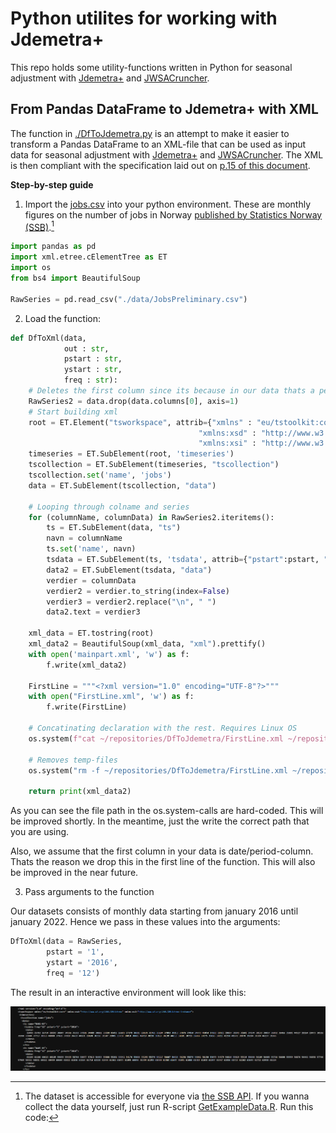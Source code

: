 # Python utilites for working with Jdemetra+

This repo holds some utility-functions written in Python for seasonal adjustment with [Jdemetra+](https://jdemetradocumentation.github.io/JDemetra-documentation/) and [JWSACruncher](https://github.com/jdemetra/jwsacruncher/wiki). 

## From Pandas DataFrame to Jdemetra+ with XML

The function in [./DfToJdemetra.py](https://github.com/statisticsnorway/DfToJdemetra/blob/main/DfToJdemetra.py) is an attempt to make it easier to transform a Pandas DataFrame to an XML-file that can be used as input data for seasonal adjustment with [Jdemetra+](https://jdemetradocumentation.github.io/JDemetra-documentation/) and [JWSACruncher](https://github.com/jdemetra/jwsacruncher/wiki). The XML is then compliant with the specification laid out on [p.15 of this document](https://ec.europa.eu/eurostat/cros/system/files/jdemetra_user_guide.pdf). 

**Step-by-step guide**

1. Import the [jobs.csv](https://github.com/statisticsnorway/DfToJdemetra/blob/main/data/JobsPreliminary.csv) into your python environment. These are monthly figures on the number of jobs in Norway [published by Statistics Norway (SSB)](https://www.ssb.no/en/statbank/table/13126/).[^1]

[^1]: The dataset is accessible for everyone via [the SSB API](https://www.ssb.no/en/api). If you wanna collect the data yourself, just run R-script [GetExampleData.R](https://github.com/statisticsnorway/DfToJdemetra/blob/main/GetExampleData.R). Run this code: 

```python
import pandas as pd
import xml.etree.cElementTree as ET
import os
from bs4 import BeautifulSoup

RawSeries = pd.read_csv("./data/JobsPreliminary.csv")
```

2. Load the function: 

```python
def DfToXml(data,
            out : str,
            pstart : str,
            ystart : str,
            freq : str):
    # Deletes the first column since its because in our data thats a period-column
    RawSeries2 = data.drop(data.columns[0], axis=1)
    # Start building xml
    root = ET.Element("tsworkspace", attrib={"xmlns" : "eu/tstoolkit:core",
                                          "xmlns:xsd" : "http://www.w3.org/2001/XMLSchema",
                                          "xmlns:xsi" : "http://www.w3.org/2001/XMLSchema-instance"})
    timeseries = ET.SubElement(root, 'timeseries')
    tscollection = ET.SubElement(timeseries, "tscollection")
    tscollection.set('name', 'jobs')
    data = ET.SubElement(tscollection, "data")

    # Looping through colname and series
    for (columnName, columnData) in RawSeries2.iteritems():
        ts = ET.SubElement(data, "ts")
        navn = columnName
        ts.set('name', navn)
        tsdata = ET.SubElement(ts, 'tsdata', attrib={"pstart":pstart, "ystart":ystart, "freq":freq})
        data2 = ET.SubElement(tsdata, "data")
        verdier = columnData
        verdier2 = verdier.to_string(index=False)
        verdier3 = verdier2.replace("\n", " ")
        data2.text = verdier3

    xml_data = ET.tostring(root)
    xml_data2 = BeautifulSoup(xml_data, "xml").prettify()
    with open('mainpart.xml', 'w') as f:  
        f.write(xml_data2)
        
    FirstLine = """<?xml version="1.0" encoding="UTF-8"?>"""
    with open("FirstLine.xml", 'w') as f:
        f.write(FirstLine)
    
    # Concatinating declaration with the rest. Requires Linux OS
    os.system(f"cat ~/repositories/DfToJdemetra/FirstLine.xml ~/repositories/DfToJdemetra/mainpart.xml > ./data/{out}.xml")

    # Removes temp-files
    os.system("rm -f ~/repositories/DfToJdemetra/FirstLine.xml ~/repositories/DfToJdemetra/mainpart.xml")
    
    return print(xml_data2)
```

As you can see the file path in the os.system-calls are hard-coded. This will be improved shortly. In the meantime, just the write the correct path that you are using.

Also, we assume that the first column in your data is date/period-column. Thats the reason we drop this in the first line of the function. This will also be improved in the near future. 

3. Pass arguments to the function

Our datasets consists of monthly data starting from january 2016 until january 2022. Hence we pass in these values into the arguments: 

```python
DfToXml(data = RawSeries,
        pstart = '1',
        ystart = '2016',
        freq = '12')
```

The result in an interactive environment will look like this: 

![](https://github.com/statisticsnorway/DfToJdemetra/blob/main/pictures/example_xml.png?raw=true)
